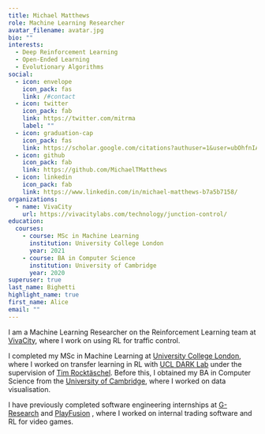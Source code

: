 ```yaml
---
title: Michael Matthews
role: Machine Learning Researcher
avatar_filename: avatar.jpg
bio: ""
interests:
  - Deep Reinforcement Learning
  - Open-Ended Learning
  - Evolutionary Algorithms
social:
  - icon: envelope
    icon_pack: fas
    link: /#contact
  - icon: twitter
    icon_pack: fab
    link: https://twitter.com/mitrma
    label: ""
  - icon: graduation-cap
    icon_pack: fas
    link: https://scholar.google.com/citations?authuser=1&user=ubOhfnIAAAAJ
  - icon: github
    icon_pack: fab
    link: https://github.com/MichaelTMatthews
  - icon: linkedin
    icon_pack: fab
    link: https://www.linkedin.com/in/michael-matthews-b7a5b7158/
organizations:
  - name: VivaCity
    url: https://vivacitylabs.com/technology/junction-control/
education:
  courses:
    - course: MSc in Machine Learning
      institution: University College London
      year: 2021
    - course: BA in Computer Science
      institution: University of Cambridge
      year: 2020
superuser: true
last_name: Bighetti
highlight_name: true
first_name: Alice
email: ""
---
```

I﻿ am a Machine Learning Researcher on the Reinforcement Learning team at [VivaCity](https://vivacitylabs.com/technology/junction-control/), where I work on using RL for traffic control.

I completed my MSc in Machine Learning at [University College London](https://www.ucl.ac.uk/), where I worked on transfer learning in RL with [UCL DARK Lab](https://dark.cs.ucl.ac.uk/) under the supervision of [Tim Rocktäschel](https://rockt.github.io/). Before this, I obtained my BA in Computer Science from the [University of Cambridge](https://www.cam.ac.uk/), where I worked on data visualisation.

I﻿ have previously completed software engineering internships at [G-Research](https://www.gresearch.co.uk/) and [PlayFusion](https://playfusion.com/)
, where I worked on internal trading software and RL for video games.
